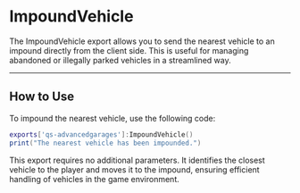 # ImpoundVehicle

The ImpoundVehicle export allows you to send the nearest vehicle to an impound directly from the client side. This is useful for managing abandoned or illegally parked vehicles in a streamlined way.

***

## How to Use

To impound the nearest vehicle, use the following code:

```lua
exports['qs-advancedgarages']:ImpoundVehicle()
print("The nearest vehicle has been impounded.")
```

This export requires no additional parameters. It identifies the closest vehicle to the player and moves it to the impound, ensuring efficient handling of vehicles in the game environment.

